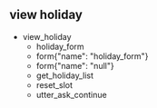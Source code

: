 ## view holiday
* view_holiday
  - holiday_form
  - form{"name": "holiday_form"}
  - form{"name": "null"}
  - get_holiday_list
  - reset_slot
  - utter_ask_continue